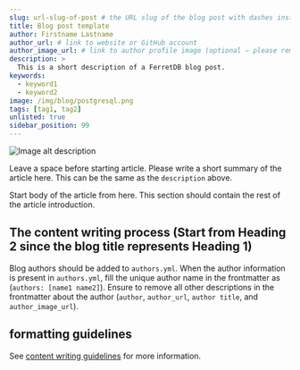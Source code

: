 ```yaml
---
slug: url-slug-of-post # the URL slug of the blog post with dashes instead of spaces
title: Blog post template
author: Firstname Lastname
author_url: # link to website or GitHub account
author_image_url: # link to author profile image (optional – please remove this line if you don't want to use an author image. See below for more info)
description: >
  This is a short description of a FerretDB blog post.
keywords:
  - keyword1
  - keyword2
image: /img/blog/postgresql.png
tags: [tag1, tag2]
unlisted: true
sidebar_position: 99
---
```


![Image alt description](/img/blog/postgresql.png) <!--Please add the path for the image banner (i.e. /img/blog/banner-image.png).-->

Leave a space before starting article.
Please write a short summary of the article here.
This can be the same as the `description` above.

<!--truncate-->

Start body of the article from here.
This section should contain the rest of the article introduction.

## The content writing process (Start from Heading 2 since the blog title represents Heading 1)

Blog authors should be added to `authors.yml`.
When the author information is present in `authors.yml`, fill the unique author name in the frontmatter as (`authors: [name1 name2]`).
Ensure to remove all other descriptions in the frontmatter about the author (`author`, `author_url`, `author title`, and `author_image_url`).

## formatting guidelines

See [content writing guidelines](writing-guide.md) for more information.
